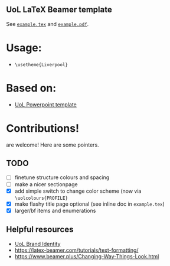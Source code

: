 UoL LaTeX Beamer template
------------------------------------

See [`example.tex`](example.tex) and [`example.pdf`](../-/jobs/artifacts/master/raw/example.pdf?job=build).


# Usage:
* `\usetheme{Liverpool}`

# Based on:

- [UoL Powerpoint template](https://www.liverpool.ac.uk/intranet/brand/powerpoint-template/)


# Contributions!

are welcome! Here are some pointers.

## TODO

- [ ] finetune structure colours and spacing
- [ ] make a nicer sectionpage
- [X] add simple switch to change color scheme (now via `\uolcolours{PROFILE}`
- [X] make flashy title page optional (see inline doc in `example.tex`)
- [X] larger/bf items and enumerations

## Helpful resources

- [UoL Brand Identity](https://www.liverpool.ac.uk/intranet/brand-identity/)
- <https://latex-beamer.com/tutorials/text-formatting/>
- <https://www.beamer.plus/Changing-Way-Things-Look.html>
